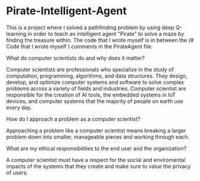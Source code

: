 # Pirate-Intelligent-Agent
This is a project where I solved a pathfinding problem by using deep Q-learning in order to teach an intelligent agent "Pirate" to solve a maze by finding the treasure within. The code that I wrote myself is in between the (# Code that I wrote myself ) comments in the PirateAgent file.

What do computer scientists do and why does it matter?

Computer scientists are professionals who specialize in the study of computation, programming, algorithms, and data structures. They design, develop, and optimize computer systems and software to solve complex problems across a variety of fields and industries. Computer scientist are responsible for the creation of AI tools, the embedded systems in IoT devices, and computer systems that the majority of people on earth use every day.

How do I approach a problem as a computer scientist?

Approaching a problem like a computer scientist means breaking a larger problem down into smaller, manageable pieces and working through each.

What are my ethical responsibilities to the end user and the organization?

A computer scientist must have a respect for the social and enviromental impacts of the systems that they create and make sure to value the privacy of users.
